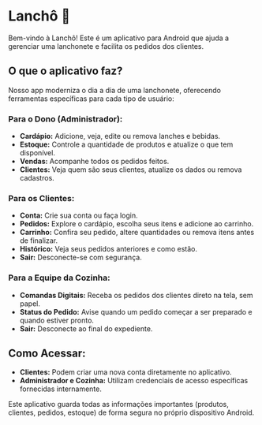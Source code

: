 # Lanchô 🍔

Bem-vindo à Lanchô! Este é um aplicativo para Android que ajuda a gerenciar uma lanchonete e facilita os pedidos dos clientes.

## O que o aplicativo faz?

Nosso app moderniza o dia a dia de uma lanchonete, oferecendo ferramentas específicas para cada tipo de usuário:

### Para o Dono (Administrador):
* **Cardápio:** Adicione, veja, edite ou remova lanches e bebidas.
* **Estoque:** Controle a quantidade de produtos e atualize o que tem disponível.
* **Vendas:** Acompanhe todos os pedidos feitos.
* **Clientes:** Veja quem são seus clientes, atualize os dados ou remova cadastros.

### Para os Clientes:
* **Conta:** Crie sua conta ou faça login.
* **Pedidos:** Explore o cardápio, escolha seus itens e adicione ao carrinho.
* **Carrinho:** Confira seu pedido, altere quantidades ou remova itens antes de finalizar.
* **Histórico:** Veja seus pedidos anteriores e como estão.
* **Sair:** Desconecte-se com segurança.

### Para a Equipe da Cozinha:
* **Comandas Digitais:** Receba os pedidos dos clientes direto na tela, sem papel.
* **Status do Pedido:** Avise quando um pedido começar a ser preparado e quando estiver pronto.
* **Sair:** Desconecte ao final do expediente.

## Como Acessar:

* **Clientes:** Podem criar uma nova conta diretamente no aplicativo.
* **Administrador e Cozinha:** Utilizam credenciais de acesso específicas fornecidas internamente.

Este aplicativo guarda todas as informações importantes (produtos, clientes, pedidos, estoque) de forma segura no próprio dispositivo Android.
